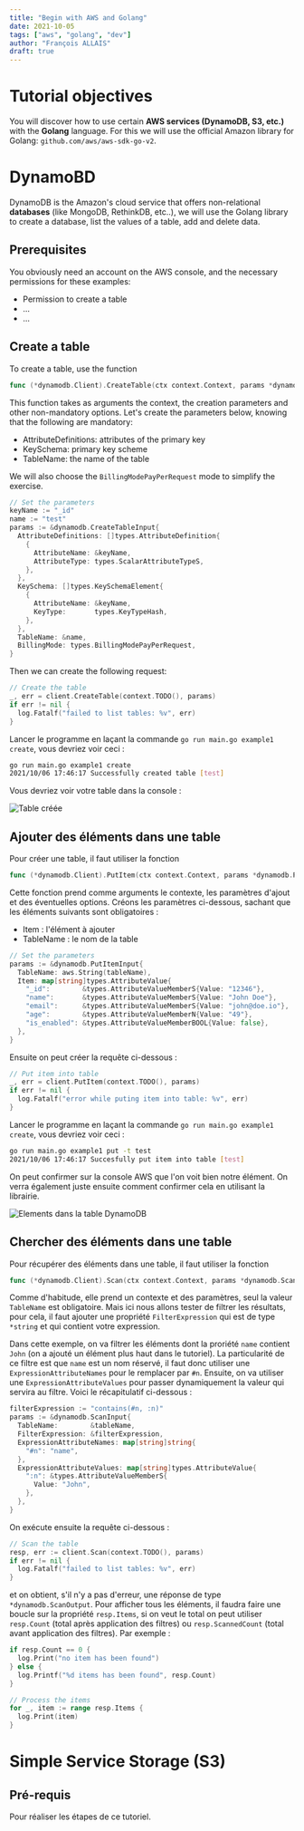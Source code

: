 ```yaml
---
title: "Begin with AWS and Golang"
date: 2021-10-05
tags: ["aws", "golang", "dev"]
author: "François ALLAIS"
draft: true
---
```


# Tutorial objectives

You will discover how to use certain **AWS services (DynamoDB, S3, etc.)** with the **Golang** language. For this we will use the official Amazon library for Golang: `github.com/aws/aws-sdk-go-v2`.

# DynamoBD

DynamoDB is the Amazon's cloud service that offers non-relational **databases** (like MongoDB, RethinkDB, etc..), we will use the Golang library to create a database, list the values of a table, add and delete data.

## Prerequisites

You obviously need an account on the AWS console, and the necessary permissions for these examples:
- Permission to create a table
- ...
- ...

## Create a table

To create a table, use the function
```go
func (*dynamodb.Client).CreateTable(ctx context.Context, params *dynamodb.CreateTableInput, optFns ...func(*dynamodb.Options)) (*dynamodb.CreateTableOutput, error)
```

This function takes as arguments the context, the creation parameters and other non-mandatory options. Let's create the parameters below, knowing that the following are mandatory:

- AttributeDefinitions: attributes of the primary key
- KeySchema: primary key scheme
- TableName: the name of the table

We will also choose the `BillingModePayPerRequest` mode to simplify the exercise.

```go
// Set the parameters
keyName := "_id"
name := "test"
params := &dynamodb.CreateTableInput{
  AttributeDefinitions: []types.AttributeDefinition{
    {
      AttributeName: &keyName,
      AttributeType: types.ScalarAttributeTypeS,
    },
  },
  KeySchema: []types.KeySchemaElement{
    {
      AttributeName: &keyName,
      KeyType:       types.KeyTypeHash,
    },
  },
  TableName: &name,
  BillingMode: types.BillingModePayPerRequest,
}
```

Then we can create the following request:

```go
// Create the table
_, err = client.CreateTable(context.TODO(), params)
if err != nil {
  log.Fatalf("failed to list tables: %v", err)
}
```

Lancer le programme en laçant la commande `go run main.go example1 create`, vous devriez voir ceci :

```sh
go run main.go example1 create
2021/10/06 17:46:17 Successfully created table [test]
```

Vous devriez voir votre table dans la console :

![Table créée](/images/posts/table-creee.png)

## Ajouter des éléments dans une table

Pour créer une table, il faut utiliser la fonction
```go
func (*dynamodb.Client).PutItem(ctx context.Context, params *dynamodb.PutItemInput, optFns ...func(*dynamodb.Options)) (*dynamodb.PutItemOutput, error)
```

Cette fonction prend comme arguments le contexte, les paramètres d'ajout et des éventuelles options. Créons les paramètres ci-dessous, sachant que les éléments suivants sont obligatoires :

- Item : l'élément à ajouter
- TableName : le nom de la table

```go
// Set the parameters
params := &dynamodb.PutItemInput{
  TableName: aws.String(tableName),
  Item: map[string]types.AttributeValue{
    "_id":        &types.AttributeValueMemberS{Value: "12346"},
    "name":       &types.AttributeValueMemberS{Value: "John Doe"},
    "email":      &types.AttributeValueMemberS{Value: "john@doe.io"},
    "age":        &types.AttributeValueMemberN{Value: "49"},
    "is_enabled": &types.AttributeValueMemberBOOL{Value: false},
  },
}
```

Ensuite on peut créer la requête ci-dessous :

```go
// Put item into table
_, err = client.PutItem(context.TODO(), params)
if err != nil {
  log.Fatalf("error while puting item into table: %v", err)
}
```

Lancer le programme en laçant la commande `go run main.go example1 create`, vous devriez voir ceci :

```sh
go run main.go example1 put -t test
2021/10/06 17:46:17 Succesfully put item into table [test]
```

On peut confirmer sur la console AWS que l'on voit bien notre élément. On verra également juste ensuite comment confirmer cela en utilisant la librairie.

![Elements dans la table DynamoDB](/images/posts/elements-table-dynamodb.png)

## Chercher des éléments dans une table

Pour récupérer des éléments dans une table, il faut utiliser la fonction
```go
func (*dynamodb.Client).Scan(ctx context.Context, params *dynamodb.ScanInput, optFns ...func(*dynamodb.Options)) (*dynamodb.ScanOutput, error)
```

Comme d'habitude, elle prend un contexte et des paramètres, seul la valeur `TableName` est obligatoire. Mais ici nous allons tester de filtrer les résultats, pour cela, il faut ajouter une propriété `FilterExpression` qui est de type `*string` et qui contient votre expression.

Dans cette exemple, on va filtrer les éléments dont la proriété `name` contient `John` (on a ajouté un élément plus haut dans le tutoriel). La particularité de ce filtre est que `name` est un nom réservé, il faut donc utiliser une `ExpressionAttributeNames` pour le remplacer par `#n`. Ensuite, on va utiliser une `ExpressionAttributeValues` pour passer dynamiquement la valeur qui servira au filtre. Voici le récapitulatif ci-dessous :

```go
filterExpression := "contains(#n, :n)"
params := &dynamodb.ScanInput{
  TableName:        &tableName,
  FilterExpression: &filterExpression,
  ExpressionAttributeNames: map[string]string{
    "#n": "name",
  },
  ExpressionAttributeValues: map[string]types.AttributeValue{
    ":n": &types.AttributeValueMemberS{
      Value: "John",
    },
  },
}
```

On exécute ensuite la requête ci-dessous :

```go
// Scan the table
resp, err := client.Scan(context.TODO(), params)
if err != nil {
  log.Fatalf("failed to list tables: %v", err)
}
```

et on obtient, s'il n'y a pas d'erreur, une réponse de type `*dynamodb.ScanOutput`. Pour afficher tous les éléments, il faudra faire une boucle sur la propriété `resp.Items`, si on veut le total on peut utiliser `resp.Count` (total après application des filtres) ou `resp.ScannedCount` (total avant application des filtres). Par exemple :

```go
if resp.Count == 0 {
  log.Print("no item has been found")
} else {
  log.Printf("%d items has been found", resp.Count)
}

// Process the items
for _, item := range resp.Items {
  log.Print(item)
}
```

# Simple Service Storage (S3)

## Pré-requis

Pour réaliser les étapes de ce tutoriel.